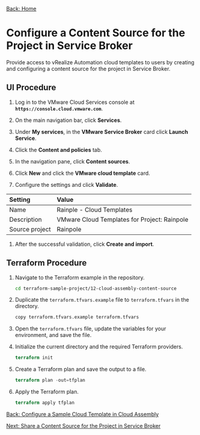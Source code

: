 [Back: Home](README.md)

# Configure a Content Source for the Project in Service Broker

Provide access to vRealize Automation cloud templates to users by creating and configuring a content source for the project in Service Broker.

## UI Procedure

1. Log in to the VMware Cloud Services console at **`https://console.cloud.vmware.com`**.

2. On the main navigation bar, click **Services**.

3. Under **My services**, in the **VMware Service Broker** card click **Launch Service**.

4. Click the **Content and policies** tab.

5. In the navigation pane, click **Content sources**.

6. Click **New** and click the **VMware cloud template** card.

7. Configure the settings and click **Validate**.

| **Setting**     | **Value**                                    |
| :-              | :-                                           |
| Name            | Rainple - Cloud Templates                    |
| Description     | VMware Cloud Templates for Project: Rainpole |
| Source project  | Rainpole                                     |        

1. After the successful validation, click **Create and import**.

## Terraform Procedure

1. Navigate to the Terraform example in the repository.

    ```bash
    cd terraform-sample-project/12-cloud-assembly-content-source
    ```

2. Duplicate the `terraform.tfvars.example` file to `terraform.tfvars` in the directory.

    ```bash
    copy terraform.tfvars.example terraform.tfvars
    ```

3. Open the `terraform.tfvars` file, update the variables for your environment, and save the file.

4. Initialize the current directory and the required Terraform providers.

    ```terraform
    terraform init
    ```

5. Create a Terraform plan and save the output to a file.

    ```terraform
    terraform plan -out=tfplan
    ```

6. Apply the Terraform plan.

    ```terraform
    terraform apply tfplan
    ```

[Back: Configure a Sample Cloud Template in Cloud Assembly](11-configure-cloud-template.md)

[Next: Share a Content Source for the Project in Service Broker](13-configure-content-policy.md)